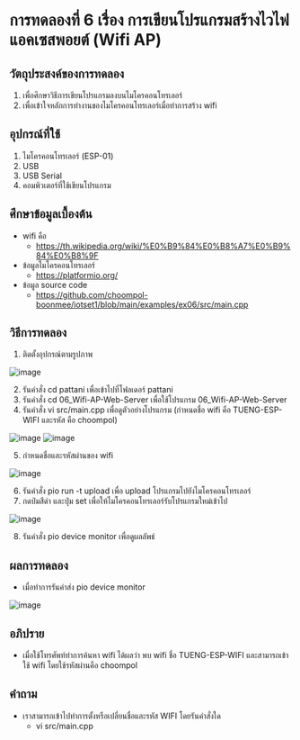 # การทดลองที่ 6 เรื่อง การเขียนโปรแกรมสร้างไวไฟแอคเซสพอยต์ (Wifi AP)

## วัตถุประสงค์ของการทดลอง
1. เพื่อศึกษาวิธีการเขียนโปรแกรมลงบนไมโครคอนโทรเลอร์ 
2. เพื่อเข้าใจหลักการทำงานของไมโครคอนโทรเลอร์เมื่อทำการสร้าง wifi

## อุปกรณ์ที่ใช้ 
1. ไมโครคอนโทรเลอร์ (ESP-01)
2. USB
3. USB Serial
4. คอมพิวเตอร์ที่ใช้เขียนโปรแกรม

## ศึกษาข้อมูลเบื้องต้น
* wifi คือ
  * https://th.wikipedia.org/wiki/%E0%B9%84%E0%B8%A7%E0%B9%84%E0%B8%9F
* ข้อมูลไมโครคอนโทรเลอร์
  * https://platformio.org/
* ข้อมูล source code
  * https://github.com/choompol-boonmee/iotset1/blob/main/examples/ex06/src/main.cpp
  
## วิธีการทดลอง
1. ติดตั้งอุปกรณ์ตามรูปภาพ

![image](https://user-images.githubusercontent.com/80880229/112203735-69c3be00-8c45-11eb-9031-35a56fbac711.png)

2. รันคำสั่ง cd pattani เพื่อเข้าไปที่โฟลเดอร์ pattani
3. รันคำสั่ง cd 06_Wifi-AP-Web-Server เพื่อใช้โปรแกรม 06_Wifi-AP-Web-Server
4. รันคำสั่ง vi src/main.cpp เพื่อดูตัวอย่างโปรแกรม (กำหนดชื่อ wifi คือ TUENG-ESP-WIFI และรหัส คือ choompol)

![image](https://user-images.githubusercontent.com/80880229/112203970-b4ddd100-8c45-11eb-9acb-2aa9a776ce2d.png)
![image](https://user-images.githubusercontent.com/80880229/112204219-01c1a780-8c46-11eb-8222-dd8fdfccc92a.png)

5. กำหนดชื่อและรหัสผ่านของ wifi

![image](https://user-images.githubusercontent.com/80880229/112204167-f2425e80-8c45-11eb-887a-4653e2c4a5e0.png)

6. รันคำสั่ง pio run -t upload เพื่อ upload โปรแกรมไปยังไมโครคอนโทรเลอร์
7. กดป่มสีดำ และปุ่ม set เพื่อให้ไมโครคอนโทรเลอร์รับโปรแกรมใหม่เข้าไป

![image](https://user-images.githubusercontent.com/80880229/112204382-2ddd2880-8c46-11eb-9489-4d4bbce028e9.png)

8. รันคำสั่ง pio device monitor เพื่อดูผลลัพธ์

## ผลการทดลอง
* เมื่อทำการรันคำส่ง pio device monitor

![image](https://user-images.githubusercontent.com/80880229/112204469-477e7000-8c46-11eb-9756-116365d0ee34.png)

## อภิปราย
* เมื่อใช้โทรศัพท์ทำการค้นหา wifi ได้ผลว่า พบ wifi ชื่อ TUENG-ESP-WIFI และสามารถเข้าใช้ wifi โดยใช้รหัสผ่านคือ choompol

## คำถาม
* เราสามารถเข้าไปทำการตั้งหรือเปลี่ยนชื่อและรหัส WIFI โดยรันคำสั่งใด
  * vi src/main.cpp
